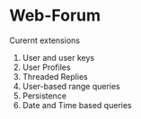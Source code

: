 # Web-Forum
Curernt extensions
1. User and user keys
2. User Profiles
3. Threaded Replies
4. User-based range queries
5. Persistence
6. Date and Time based queries